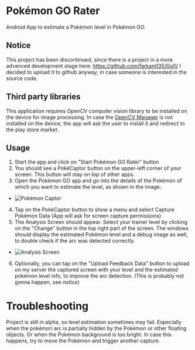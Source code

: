 # Pokémon GO Rater
Android App to estimate a Pokémon level in Pokémon GO.

## Notice
This project has been discontinued, since there is a project in a more advanced development stage here: https://github.com/farkam135/GoIV
I decided to upload it to github anyway, in case someone is interested in the source code.

## Third party libraries
This application requires OpenCV computer vision library to be installed on the device for image processing.
In case the [OpenCV Manager](https://play.google.com/store/apps/details?id=org.opencv.engine) is not installed on the device, the app will ask the user to install it and redirect to the play store market. 

## Usage
1. Start the app and click on "Start Pokémon GO Rater" button
2. You should see a PokéCaptor button on the upper-left corner of your screen. This button will stay on top of other apps.
3. Open the Pokémon GO app and go into the details of the Pokémon of which you want to estimate the level, as shown in the image:
  * ![Pokémon Captor](http://i.imgur.com/2wHpIwhl.png)
4. Tap on the PokéCaptor button to show a menu and select Capture Pokémon Data (App will ask for screen capture permissions)
5. The Analysis Screen should appear. Select your trainer level by clicking on the "Change" button in the top right part of the screen. The windows should display the estimated Pokémon level and a debug image as well, to double check if the arc was detected correctly.
  * ![Analysis Screen](http://i.imgur.com/clK4K6Rl.png)
6. Optionally, you can tap on the "Upload Feedback Data" button to upload on my server the captured screen with your level and the estimated pokémon level info, to improve the arc detection. (This is probably not gonna happen, see *notice*)

# Troubleshooting
Project is still in alpha, so level estimation sometimes may fail. Especially when the pokémon arc is partially hidden by the Pokémon or other floating objects.
Or when the Pokémon background is too bright.
In case this happens, try to move the Pokémon and trigger another capture.
